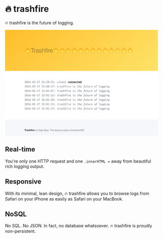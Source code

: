 # :fire: trashfire

:fire: trashfire is the future of logging.

![trashfire screenshot](https://raw.githubusercontent.com/kmoe/trashfire/master/trashfire.png)

## Real-time

You're only one HTTP request and one `.innerHTML =` away from beautiful rich logging output.

## Responsive

With its minimal, lean design, :fire: trashfire allows you to browse logs from Safari on your iPhone as easily as Safari on your MacBook.

## NoSQL

No SQL. No JSON. In fact, no database whatsoever. :fire: trashfire is proudly non-persistent.

